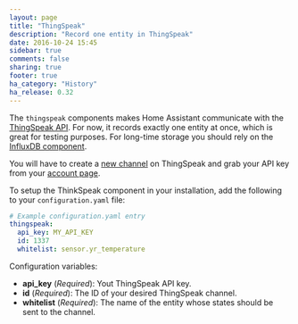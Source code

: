 ```yaml
---
layout: page
title: "ThingSpeak"
description: "Record one entity in ThingSpeak"
date: 2016-10-24 15:45
sidebar: true
comments: false
sharing: true
footer: true
ha_category: "History"
ha_release: 0.32
---
```


The `thingspeak` components makes Home Assistant communicate with the [ThingSpeak API](https://thingspeak.com/). 
For now, it records exactly one entity at once, which is great for testing purposes. For long-time storage you should rely
on the [InfluxDB component](https://home-assistant.io/components/influxdb/).

You will have to create a [new channel](https://thingspeak.com/channels/new) on ThingSpeak and grab your API key from your [account page](https://thingspeak.com/account). 

To setup the ThinkSpeak component in your installation, add the following to your `configuration.yaml` file:

```yaml
# Example configuration.yaml entry
thingspeak:
  api_key: MY_API_KEY
  id: 1337
  whitelist: sensor.yr_temperature
```

Configuration variables:

- **api_key** (*Required*): Yout ThingSpeak API key.
- **id** (*Required*): The ID of your desired ThingSpeak channel.
- **whitelist** (*Required*): The name of the entity whose states should be sent to the channel.

